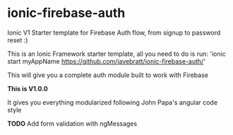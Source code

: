 # ionic-firebase-auth
Ionic V1 Starter template for Firebase Auth flow, from signup to password reset :)

This is an Ionic Framework starter template, all you need to do is run:
'ionic start myAppName https://github.com/javebratt/ionic-firebase-auth/'

This will give you a complete auth module built to work with Firebase

**This is V1.0.0**

It gives you everything modularized following John Papa's angular code style

**TODO**
Add form validation with ngMessages
